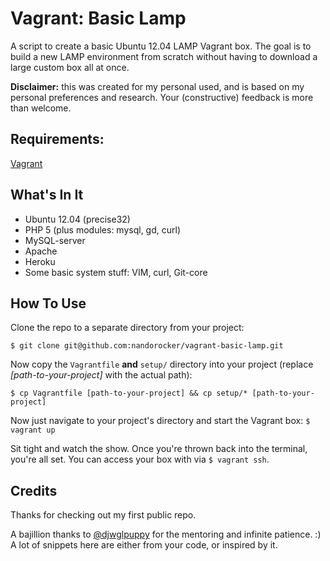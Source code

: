 Vagrant: Basic Lamp
===================
A script to create a basic Ubuntu 12.04 LAMP Vagrant box. The goal is to build a new LAMP environment from scratch without having to download a large custom box all at once.

**Disclaimer:** this was created for my personal used, and is based on my personal preferences and research. Your (constructive) feedback is more than welcome.

Requirements:
-------------
[Vagrant](http://vagrantup.com)

What's In It
------------
* Ubuntu 12.04 (precise32)
* PHP 5 (plus modules: mysql, gd, curl)
* MySQL-server
* Apache
* Heroku
* Some basic system stuff: VIM, curl, Git-core

How To Use
----------
Clone the repo to a separate directory from your project:

`$ git clone git@github.com:nandorocker/vagrant-basic-lamp.git`

Now copy the `Vagrantfile` **and** `setup/` directory into your project (replace *[path-to-your-project]* with the actual path):

`$ cp Vagrantfile [path-to-your-project] && cp setup/* [path-to-your-project]`

Now just navigate to your project's directory and start the Vagrant box: `$ vagrant up`

Sit tight and watch the show. Once you're thrown back into the terminal, you're all set. You can access your box with via `$ vagrant ssh`.

Credits
-------
Thanks for checking out my first public repo.

A bajillion thanks to [@djwglpuppy](https://github.com/djwglpuppy) for the mentoring and infinite patience. :) A lot of snippets here are either from your code, or inspired by it.